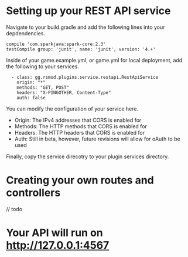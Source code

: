 # Setting up your REST API service

Navigate to your build.gradle and add the following lines into your depdendencies.

```koltin
compile 'com.sparkjava:spark-core:2.3'
testCompile group: 'junit', name: 'junit', version: '4.+'
```

Inside of your game.example.yml, or game.yml for local deployment, add the following to your services.

```koltin
  - class: gg.rsmod.plugins.service.restapi.RestApiService
    origin: "*"
    methods: "GET, POST"
    headers: "X-PINGOTHER, Content-Type"
    auth: false
```

You can modify the configuration of your service here.

- Origin: The IPv4 addresses that CORS is enabled for
- Methods: The HTTP methods that CORS is enabled for
- Headers: The HTTP headers that CORS is enabled for
- Auth: Still in beta, however, future revisions will allow for oAuth to be used

Finally, copy the service direcotry to your plugin services directory.

# Creating your own routes and controllers

// todo

# Your API will run on http://127.0.0.1:4567

